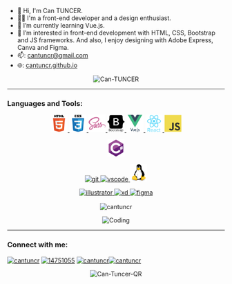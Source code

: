 - 👋 Hi, I'm Can TUNCER.
- 👨‍💻 I'm a front-end developer and a design enthusiast.
- 🌱 I’m currently learning Vue.js.
- 👀 I’m interested in front-end development with HTML, CSS, Bootstrap and JS frameworks. And also, I enjoy designing with Adobe Express, Canva and Figma.
- 📫: cantuncr@gmail.com
- 🌐: [cantuncr.github.io](https://cantuncr.github.io/)
  

<div align="center">

![Can-TUNCER](https://lh3.googleusercontent.com/pw/AL9nZEVpbHaNjWtPE1jicqe5nSspIaGBEZczwBPhazXbZ7s2rJBUeLB-w17-IxilomnFP7KoXSX7TZiIg-Oyv1TZlv5LQniCswgEY6SavqrL-MQCTOU8g7ws5JoxgG6-aCLFAHj2TN1zsbnPEiPY5OqXWZAaJw=w1105-h799-no?authuser=0)


<hr>


<h3 align="left">Languages and Tools:</h3>
<p align="left"> 

<a href="https://www.w3.org/html/" target="_blank" rel="noreferrer"> <img src="https://raw.githubusercontent.com/devicons/devicon/master/icons/html5/html5-original-wordmark.svg" alt="html5" width="40" height="40"/> </a><a href="https://www.w3schools.com/css/" target="_blank" rel="noreferrer"> <img src="https://raw.githubusercontent.com/devicons/devicon/master/icons/css3/css3-original-wordmark.svg" alt="css3" width="40" height="40"/> </a><a href="https://sass-lang.com" target="_blank" rel="noreferrer"> <img src="https://raw.githubusercontent.com/devicons/devicon/master/icons/sass/sass-original.svg" alt="sass" width="40" height="40"/> </a><a href="https://getbootstrap.com" target="_blank" rel="noreferrer"> <img src="https://raw.githubusercontent.com/devicons/devicon/master/icons/bootstrap/bootstrap-plain-wordmark.svg" alt="bootstrap" width="40" height="40"/> </a> <a href="https://vuejs.org/" target="_blank" rel="noreferrer"> <img src="https://raw.githubusercontent.com/devicons/devicon/master/icons/vuejs/vuejs-original-wordmark.svg" alt="vuejs" width="40" height="40"/> </a><a href="https://reactjs.org/" target="_blank" rel="noreferrer"> <img src="https://raw.githubusercontent.com/devicons/devicon/master/icons/react/react-original-wordmark.svg" alt="react" width="40" height="40"/> </a><a href="https://developer.mozilla.org/en-US/docs/Web/JavaScript" target="_blank" rel="noreferrer"> <img src="https://raw.githubusercontent.com/devicons/devicon/master/icons/javascript/javascript-original.svg" alt="javascript" width="40" height="40"/> </a>

<a href="https://www.w3schools.com/cs/" target="_blank" rel="noreferrer"> <img src="https://raw.githubusercontent.com/devicons/devicon/master/icons/csharp/csharp-original.svg" alt="csharp" width="40" height="40"/> </a>

<a href="https://git-scm.com/" target="_blank" rel="noreferrer"> <img src="https://www.vectorlogo.zone/logos/git-scm/git-scm-icon.svg" alt="git" width="40" height="40"/> </a><a href="https://www.figma.com/" target="_blank" rel="noreferrer"> <img src="https://upload.vectorlogo.zone/logos/visualstudio_code/images/a4381320-f83c-4a29-9db3-b241c1d096b1.svg" alt="vscode" width="40" height="40"/> </a><a href="https://www.linux.org/" target="_blank" rel="noreferrer"> <img src="https://raw.githubusercontent.com/devicons/devicon/master/icons/linux/linux-original.svg" alt="linux" width="40" height="40"/> </a>

<a href="https://www.adobe.com/in/products/illustrator.html" target="_blank" rel="noreferrer"> <img src="https://www.vectorlogo.zone/logos/adobe_illustrator/adobe_illustrator-icon.svg" alt="illustrator" width="40" height="40"/> </a>      <a href="https://www.adobe.com/products/xd.html" target="_blank" rel="noreferrer"> <img src="https://cdn.worldvectorlogo.com/logos/adobe-xd.svg" alt="xd" width="40" height="40"/> </a><a href="https://www.figma.com/" target="_blank" rel="noreferrer"> <img src="https://www.vectorlogo.zone/logos/figma/figma-icon.svg" alt="figma" width="40" height="40"/> </a>    </p>

<p><img align="center" src="https://github-readme-stats.vercel.app/api/top-langs?username=cantuncr&show_icons=true&locale=en&layout=compact" alt="cantuncr" /></p>
  
![Coding](https://media.tenor.com/GfSX-u7VGM4AAAAC/coding.gif)

<hr>

<h3 align="left">Connect with me:</h3>
<p align="left">
<a href="https://linkedin.com/in/cantuncr" target="blank"><img align="center" src="https://raw.githubusercontent.com/rahuldkjain/github-profile-readme-generator/master/src/images/icons/Social/linked-in-alt.svg" alt="cantuncr" height="30" width="40" /></a>
<a href="https://stackoverflow.com/users/14751055" target="blank"><img align="center" src="https://raw.githubusercontent.com/rahuldkjain/github-profile-readme-generator/master/src/images/icons/Social/stack-overflow.svg" alt="14751055" height="30" width="40" /></a>
<a href="https://medium.com/@cantuncr" target="blank"><img align="center" src="https://cdn-icons-png.flaticon.com/512/5968/5968885.png" alt="cantuncr" height="30" width="40" /></a><a href="https://www.hackerrank.com/cantuncr" target="blank"><img align="center" src="https://raw.githubusercontent.com/rahuldkjain/github-profile-readme-generator/master/src/images/icons/Social/hackerrank.svg" alt="cantuncr" height="30" width="40" /></a>
</p>
  
![Can-Tuncer-QR](https://lh3.googleusercontent.com/pw/AL9nZEW56ndB2xF_aOeg6v_yN0WQKSfAux_nZa0aSd54TQQfxZKCCJpkMXqfNeMkZGCB88Q27hPDqPKQrgUZULCANDcQL15CML9T2v9aUEPR0wYS-2lqyRm5_WScP1gpbwwfzH7pFhVSbrWKUT8Q-7R3FBL0lw=s914-no?authuser=0)
  
</div>
